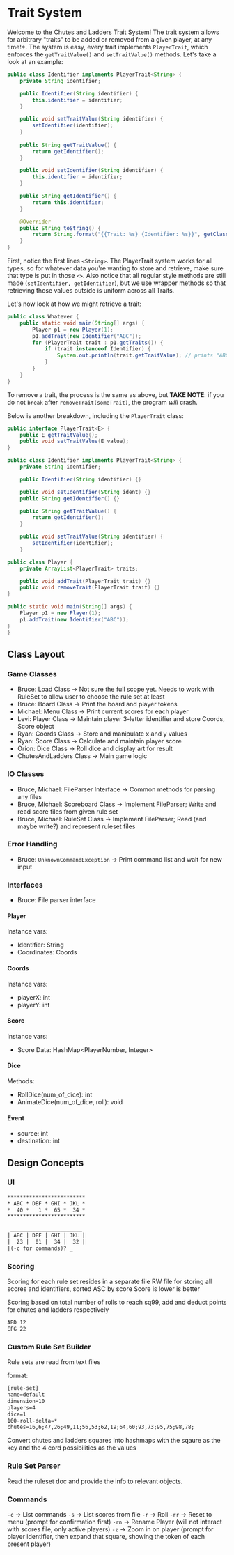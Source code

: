 # Trait System
Welcome to the Chutes and Ladders Trait System! The trait system allows for arbitrary "traits" to be added or removed from a given player, at any time!*. The system is easy, every trait implements `PlayerTrait`, which enforces the `getTraitValue()` and `setTraitValue()` methods. Let's take a look at an example:
```java
public class Identifier implements PlayerTrait<String> {
    private String identifier;

    public Identifier(String identifier) {
        this.identifier = identifier;    
    }

    public void setTraitValue(String identifier) {
        setIdentifier(identifier);
    }
    
    public String getTraitValue() {
        return getIdentifier();
    }

    public void setIdentifier(String identifier) {
        this.identifier = identifier;
    }

    public String getIdentifier() {
        return this.identifier;
    }

    @Overrider 
    public String toString() {
        return String.format("{{Trait: %s} {Identifier: %s}}", getClass(), this.identifier");
    }
}
```

First, notice the first lines `<String>`. The PlayerTrait system works for all types, so for whatever data you're wanting to store and retrieve, make sure that type is put in those `<>`. Also notice that all regular style methods are still made (`setIdentifier, getIdentifier`), but we use wrapper methods so that retrieving those values outside is uniform across all Traits. 

Let's now look at how we might retrieve a trait:
```java
public class Whatever {
    public static void main(String[] args) {
        Player p1 = new Player(1);
        p1.addTrait(new Identifier("ABC"));
        for (PlayerTrait trait : p1.getTraits()) {
            if (trait instanceof Identifier) {
                System.out.println(trait.getTraitValue); // prints "ABC"
            }
        }
    }
}
```

To remove a trait, the process is the same as above, but **TAKE NOTE**: if you do not `break` after `removeTrait(someTrait)`, the program *will* crash.

Below is another breakdown, including the `PlayerTrait` class:

```java
public interface PlayerTrait<E> {
    public E getTraitValue();
    public void setTraitValue(E value);
}

public class Identifier implements PlayerTrait<String> {
    private String identifier;

    public Identifier(String identifier) {}

    public void setIdentifier(String ident) {}
    public String getIdentifier() {}

    public String getTraitValue() {
        return getIdentifier();
    }

    public void setTraitValue(String identifier) {
        setIdentifier(identifier);
    }

public class Player {
    private ArrayList<PlayerTrait> traits;

    public void addTrait(PlayerTrait trait) {}
    public void removeTrait(PlayerTrait trait) {}
}

public static void main(String[] args) {
    Player p1 = new Player(1);
    p1.addTrait(new Identifier("ABC"));
}
}
```


## Class Layout
### Game Classes
- Bruce: Load Class -> Not sure the full scope yet. Needs to work with RuleSet to allow user to choose the rule set at least
- Bruce: Board Class -> Print the board and player tokens
- Michael: Menu Class -> Print current scores for each player
- Levi: Player Class -> Maintain player 3-letter identifier and store Coords, Score object
- Ryan: Coords Class -> Store and manipulate x and y values
- Ryan: Score Class -> Calculate and maintain player score
- Orion: Dice Class -> Roll dice and display art for result
- ChutesAndLadders Class -> Main game logic

### IO Classes
- Bruce, Michael: FileParser Interface -> Common methods for parsing any files
- Bruce, Michael: Scoreboard Class -> Implement FileParser; Write and read score files from given rule set
- Bruce, Michael: RuleSet Class -> Implement FileParser; Read (and maybe write?) and represent ruleset files

### Error Handling
- Bruce: `UnknownCommandException` -> Print command list and wait for new input

### Interfaces
- Bruce: File parser interface

#### Player
Instance vars:
- Identifier: String 
- Coordinates: Coords

#### Coords
Instance vars:
- playerX: int
- playerY: int

#### Score
Instance vars:
- Score Data: HashMap<PlayerNumber, Integer>

#### Dice
Methods:
- RollDice(num_of_dice): int 
- AnimateDice(num_of_dice, roll): void 

#### Event
- source: int
- destination: int

## Design Concepts

### UI
```txt
*************************
* ABC * DEF * GHI * JKL *
*  40 *   1 *  65 *  34 *
*************************

 _______________________
| ABC | DEF | GHI | JKL |
|  23 |  01 |  34 |  32 |
|(-c for commands)? _               
```

### Scoring
Scoring for each rule set resides in a separate file
RW file for storing all scores and identifiers, sorted ASC by score
Score is lower is better

Scoring based on total number of rolls to reach sq99, add and deduct points for chutes and ladders respectively

```txt
ABD 12
EFG 22
```

### Custom Rule Set Builder
Rule sets are read from text files

format:
```txt
[rule-set]
name=default
dimension=10
players=4
dice=1
100-roll-delta=*
chutes=16,6;47,26;49,11;56,53;62,19;64,60;93,73;95,75;98,78;
```

Convert chutes and ladders squares into hashmaps with the sqaure as the key and the 4 cord possibilities as the values

### Rule Set Parser
Read the ruleset doc and provide the info to relevant objects.

### Commands
`-c` -> List commands
`-s` -> List scores from file
`-r` -> Roll 
`-rr` -> Reset to menu (prompt for confirmation first)
`-rn` -> Rename Player (will not interact with scores file, only active players)
`-z` -> Zoom in on player (prompt for player identifier, then expand that square, showing the token of each present player)


